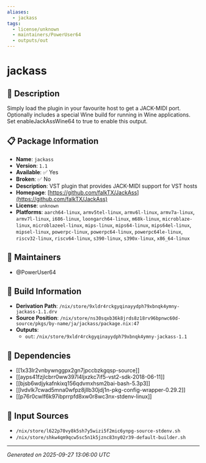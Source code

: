 ```yaml
---
aliases:
  - jackass
tags:
  - license/unknown
  - maintainers/PowerUser64
  - outputs/out
---
```


# jackass

## 📝 Description

Simply load the plugin in your favourite host to get a JACK-MIDI port.
Optionally includes a special Wine build for running in Wine
applications. Set enableJackAssWine64 to true to enable this output.


## 📋 Package Information

- **Name**: `jackass`
- **Version**: `1.1`
- **Available**: ✅ Yes
- **Broken**: ✅ No
- **Description**: VST plugin that provides JACK-MIDI support for VST hosts
- **Homepage**: [https://github.com/falkTX/JackAss](https://github.com/falkTX/JackAss)
- **License**: `unknown`
- **Platforms**: `aarch64-linux`, `armv5tel-linux`, `armv6l-linux`, `armv7a-linux`, `armv7l-linux`, `i686-linux`, `loongarch64-linux`, `m68k-linux`, `microblaze-linux`, `microblazeel-linux`, `mips-linux`, `mips64-linux`, `mips64el-linux`, `mipsel-linux`, `powerpc-linux`, `powerpc64-linux`, `powerpc64le-linux`, `riscv32-linux`, `riscv64-linux`, `s390-linux`, `s390x-linux`, `x86_64-linux`
## 👥 Maintainers

- @PowerUser64


## 🔧 Build Information

- **Derivation Path**: `/nix/store/9xldr4rckgyqinayydph79xbnqk4ymny-jackass-1.1.drv`
- **Source Position**: `/nix/store/ns30sqxb36k8jrds8z18rv96bpnwc60d-source/pkgs/by-name/ja/jackass/package.nix:47`
- **Outputs**:
  - `out`:  `/nix/store/9xldr4rckgyqinayydph79xbnqk4ymny-jackass-1.1`

## 🔗 Dependencies

- [[1x33lr2vnbywnggpx2gn7jpccbzkgqsp-source]]
- [[ayps41fzjlcbrr0ww397l4ljxzkc7if5-vst2-sdk-2018-06-11]]
- [[bjsb6wdjykafnkixq156qdvmxhsm2bai-bash-5.3p3]]
- [[lvdvlk7cwad5mna0wfpz8jllb30jdj1n-pkg-config-wrapper-0.29.2]]
- [[p76r0cwlf6k97ibprrpfd8xw0r8wc3nx-stdenv-linux]]

## 📁 Input Sources

- `/nix/store/l622p70vy8k5sh7y5wizi5f2mic6ynpg-source-stdenv.sh`
- `/nix/store/shkw4qm9qcw5sc5n1k5jznc83ny02r39-default-builder.sh`

---
*Generated on 2025-09-27 13:06:00 UTC*
